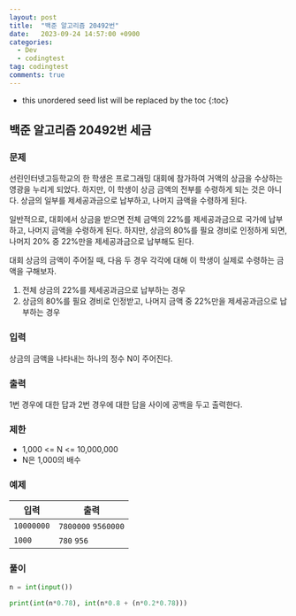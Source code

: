 ```yaml
---
layout: post
title:  "백준 알고리즘 20492번"
date:   2023-09-24 14:57:00 +0900
categories:
  - Dev
  - codingtest
tag: codingtest
comments: true
---
```


* this unordered seed list will be replaced by the toc
{:toc}

## 백준 알고리즘 20492번 세금

### 문제

선린인터넷고등학교의 한 학생은 프로그래밍 대회에 참가하여 거액의 상금을 수상하는 영광을 누리게 되었다. 하지만, 이 학생이 상금 금액의 전부를 수령하게 되는 것은 아니다. 상금의 일부를 제세공과금으로 납부하고, 나머지 금액을 수령하게 된다.

일반적으로, 대회에서 상금을 받으면 전체 금액의 22%를 제세공과금으로 국가에 납부하고, 나머지 금액을 수령하게 된다. 하지만, 상금의 80%를 필요 경비로 인정하게 되면, 나머지 20% 중 22%만을 제세공과금으로 납부해도 된다.

대회 상금의 금액이 주어질 때, 다음 두 경우 각각에 대해 이 학생이 실제로 수령하는 금액을 구해보자.

1. 전체 상금의 22%를 제세공과금으로 납부하는 경우
2. 상금의 80%를 필요 경비로 인정받고, 나머지 금액 중 22%만을 제세공과금으로 납부하는 경우

### 입력

상금의 금액을 나타내는 하나의 정수 N이 주어진다.

### 출력

1번 경우에 대한 답과 2번 경우에 대한 답을 사이에 공백을 두고 출력한다.

### 제한

- 1,000 <= N <= 10,000,000
- N은 1,000의 배수

### 예제

| 입력 | 출력 |
| --- | --- |
| `10000000` | `7800000` `9560000` |
| `1000` | `780` `956` |

### 풀이

```py
n = int(input())

print(int(n*0.78), int(n*0.8 + (n*0.2*0.78)))
```